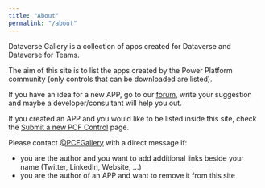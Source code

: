 ```yaml
---
title: "About"
permalink: "/about"
---
```

Dataverse Gallery is a collection of apps created for Dataverse and Dataverse for Teams.

The aim of this site is to list the apps created by the Power Platform community (only controls that can be downloaded are listed).

If you have an idea for a new APP, go to our <a target="_blank" href="https://dataverse.sleekplan.app/">forum</a>, write your suggestion and maybe a developer/consultant will help you out.

If you created an APP and you would like to be listed inside this site, check the <a target="_blank" href="/submit">Submit a new PCF Control</a> page.

Please contact <a target="_blank" href="https://www.twitter.com/pcfgallery">@PCFGallery</a> with a direct message if:

- you are the author and you want to add additional links beside your name (Twitter, LinkedIn, Website, ...)
- you are the author of an APP and want to remove it from this site
